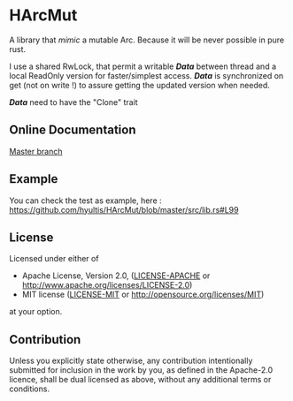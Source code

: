 # HArcMut

A library that *mimic* a mutable Arc. Because it will be never possible in pure rust.

I use a shared RwLock, that permit a writable ***Data*** between thread and a local ReadOnly version for faster/simplest access.
***Data*** is synchronized on get (not on write !) to assure getting the updated version when needed.

***Data*** need to have the "Clone" trait


## Online Documentation

[Master branch](https://github.com/hyultis/HArcMut)

## Example

You can check the test as example, here : https://github.com/hyultis/HArcMut/blob/master/src/lib.rs#L99

## License

Licensed under either of

* Apache License, Version 2.0, ([LICENSE-APACHE](LICENSE-APACHE) or <http://www.apache.org/licenses/LICENSE-2.0>)
* MIT license ([LICENSE-MIT](LICENSE-MIT) or <http://opensource.org/licenses/MIT>)

at your option.

## Contribution

Unless you explicitly state otherwise, any contribution intentionally submitted
for inclusion in the work by you, as defined in the Apache-2.0 licence, shall be
dual licensed as above, without any additional terms or conditions.
